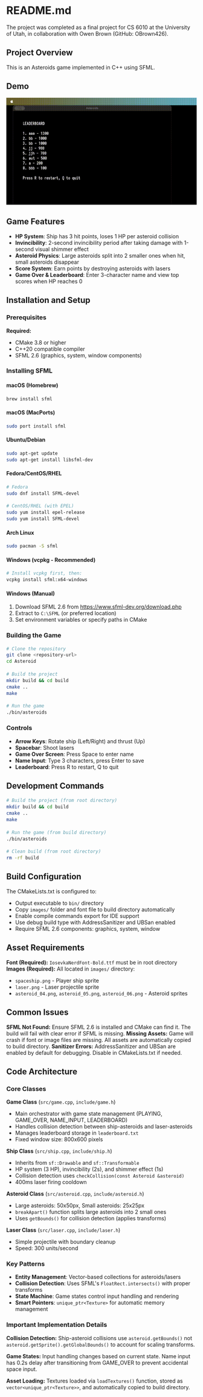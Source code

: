 # README.md

The project was completed as a final project for CS 6010 at the University of Utah, in collaboration with Owen Brown (GitHub: OBrown426).

## Project Overview

This is an Asteroids game implemented in C++ using SFML. 

## Demo

![Demo](./assets/asteroids.gif)

## Game Features

- **HP System**: Ship has 3 hit points, loses 1 HP per asteroid collision
- **Invincibility**: 2-second invincibility period after taking damage with 1-second visual shimmer effect
- **Asteroid Physics**: Large asteroids split into 2 smaller ones when hit, small asteroids disappear
- **Score System**: Earn points by destroying asteroids with lasers
- **Game Over & Leaderboard**: Enter 3-character name and view top scores when HP reaches 0

## Installation and Setup

### Prerequisites

**Required:**
- CMake 3.8 or higher
- C++20 compatible compiler
- SFML 2.6 (graphics, system, window components)

### Installing SFML

#### macOS (Homebrew)
```bash
brew install sfml
```

#### macOS (MacPorts)
```bash
sudo port install sfml
```

#### Ubuntu/Debian
```bash
sudo apt-get update
sudo apt-get install libsfml-dev
```

#### Fedora/CentOS/RHEL
```bash
# Fedora
sudo dnf install SFML-devel

# CentOS/RHEL (with EPEL)
sudo yum install epel-release
sudo yum install SFML-devel
```

#### Arch Linux
```bash
sudo pacman -S sfml
```

#### Windows (vcpkg - Recommended)
```bash
# Install vcpkg first, then:
vcpkg install sfml:x64-windows
```

#### Windows (Manual)
1. Download SFML 2.6 from https://www.sfml-dev.org/download.php
2. Extract to `C:\SFML` (or preferred location)
3. Set environment variables or specify paths in CMake

### Building the Game

```bash
# Clone the repository
git clone <repository-url>
cd Asteroid

# Build the project
mkdir build && cd build
cmake ..
make

# Run the game
./bin/asteroids
```

### Controls

- **Arrow Keys**: Rotate ship (Left/Right) and thrust (Up)
- **Spacebar**: Shoot lasers
- **Game Over Screen**: Press Space to enter name
- **Name Input**: Type 3 characters, press Enter to save
- **Leaderboard**: Press R to restart, Q to quit

## Development Commands

```bash
# Build the project (from root directory)
mkdir build && cd build
cmake ..
make

# Run the game (from build directory)
./bin/asteroids

# Clean build (from root directory)
rm -rf build
```

## Build Configuration

The CMakeLists.txt is configured to:
- Output executable to `bin/` directory
- Copy `images/` folder and font file to build directory automatically
- Enable compile commands export for IDE support
- Use debug build type with AddressSanitizer and UBSan enabled
- Require SFML 2.6 components: graphics, system, window

## Asset Requirements

**Font (Required):** `IosevkaNerdFont-Bold.ttf` must be in root directory
**Images (Required):** All located in `images/` directory:
- `spaceship.png` - Player ship sprite
- `laser.png` - Laser projectile sprite  
- `asteroid_04.png`, `asteroid_05.png`, `asteroid_06.png` - Asteroid sprites

## Common Issues

**SFML Not Found:** Ensure SFML 2.6 is installed and CMake can find it. The build will fail with clear error if SFML is missing.
**Missing Assets:** Game will crash if font or image files are missing. All assets are automatically copied to build directory.
**Sanitizer Errors:** AddressSanitizer and UBSan are enabled by default for debugging. Disable in CMakeLists.txt if needed.

## Code Architecture

### Core Classes

**Game Class** (`src/game.cpp`, `include/game.h`)
- Main orchestrator with game state management (PLAYING, GAME_OVER, NAME_INPUT, LEADERBOARD)
- Handles collision detection between ship-asteroids and laser-asteroids
- Manages leaderboard storage in `leaderboard.txt`
- Fixed window size: 800x600 pixels

**Ship Class** (`src/ship.cpp`, `include/ship.h`)  
- Inherits from `sf::Drawable` and `sf::Transformable`
- HP system (3 HP), invincibility (2s), and shimmer effect (1s)
- Collision detection uses `checkCollision(const Asteroid &asteroid)`
- 400ms laser firing cooldown

**Asteroid Class** (`src/asteroid.cpp`, `include/asteroid.h`)
- Large asteroids: 50x50px, Small asteroids: 25x25px
- `breakApart()` function splits large asteroids into 2 small ones
- Uses `getBounds()` for collision detection (applies transforms)

**Laser Class** (`src/laser.cpp`, `include/laser.h`)
- Simple projectile with boundary cleanup
- Speed: 300 units/second

### Key Patterns

- **Entity Management**: Vector-based collections for asteroids/lasers
- **Collision Detection**: Uses SFML's `FloatRect.intersects()` with proper transforms
- **State Machine**: Game states control input handling and rendering
- **Smart Pointers**: `unique_ptr<Texture>` for automatic memory management

### Important Implementation Details

**Collision Detection:** Ship-asteroid collisions use `asteroid.getBounds()` not `asteroid.getSprite().getGlobalBounds()` to account for scaling transforms.

**Game States:** Input handling changes based on current state. Name input has 0.2s delay after transitioning from GAME_OVER to prevent accidental space input.

**Asset Loading:** Textures loaded via `loadTextures()` function, stored as `vector<unique_ptr<Texture>>`, and automatically copied to build directory.